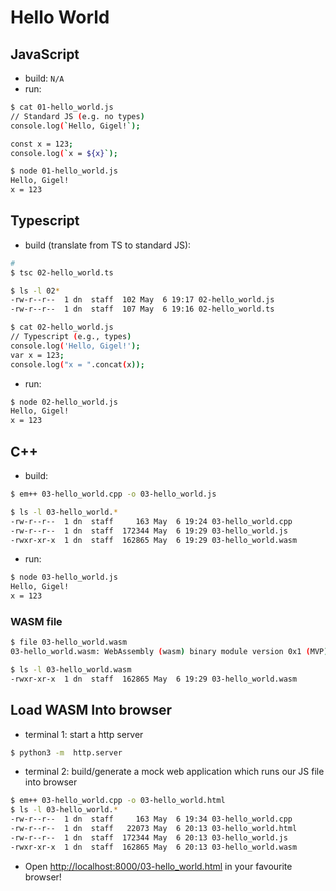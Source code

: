 # Hello World

## JavaScript

* build: `N/A`
* run:
```bash
$ cat 01-hello_world.js 
// Standard JS (e.g. no types)
console.log(`Hello, Gigel!`);

const x = 123;
console.log(`x = ${x}`);

$ node 01-hello_world.js 
Hello, Gigel!
x = 123
```

## Typescript

* build (translate from TS to standard JS):
```bash
#
$ tsc 02-hello_world.ts 

$ ls -l 02*
-rw-r--r--  1 dn  staff  102 May  6 19:17 02-hello_world.js
-rw-r--r--  1 dn  staff  107 May  6 19:16 02-hello_world.ts

$ cat 02-hello_world.js 
// Typescript (e.g., types)
console.log('Hello, Gigel!');
var x = 123;
console.log("x = ".concat(x));
```

* run:
```bash
$ node 02-hello_world.js 
Hello, Gigel!
x = 123
```

## C++ 

* build:
```bash
$ em++ 03-hello_world.cpp -o 03-hello_world.js

$ ls -l 03-hello_world.*                      
-rw-r--r--  1 dn  staff     163 May  6 19:24 03-hello_world.cpp
-rw-r--r--  1 dn  staff  172344 May  6 19:29 03-hello_world.js
-rwxr-xr-x  1 dn  staff  162865 May  6 19:29 03-hello_world.wasm
```

* run:
```bash
$ node 03-hello_world.js
Hello, Gigel!
x = 123
```

### WASM file

```bash
$ file 03-hello_world.wasm 
03-hello_world.wasm: WebAssembly (wasm) binary module version 0x1 (MVP)

$ ls -l 03-hello_world.wasm 
-rwxr-xr-x  1 dn  staff  162865 May  6 19:29 03-hello_world.wasm
```

## Load WASM Into browser

* terminal 1: start a http server
```bash
$ python3 -m  http.server
```

* terminal 2: build/generate a mock web application which runs our JS file into browser
```bash
$ em++ 03-hello_world.cpp -o 03-hello_world.html
$ ls -l 03-hello_world.*
-rw-r--r--  1 dn  staff     163 May  6 19:34 03-hello_world.cpp
-rw-r--r--  1 dn  staff   22073 May  6 20:13 03-hello_world.html
-rw-r--r--  1 dn  staff  172344 May  6 20:13 03-hello_world.js
-rwxr-xr-x  1 dn  staff  162865 May  6 20:13 03-hello_world.wasm
```

* Open [http://localhost:8000/03-hello_world.html](http://localhost:8000/03-hello_world.html) in your favourite browser!
